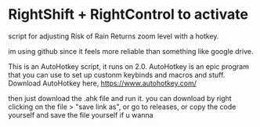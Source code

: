 # RightShift + RightControl to activate
script for adjusting Risk of Rain Returns zoom level with a hotkey.

im using github since it feels more reliable than something like google drive.

This is an AutoHotkey script, it runs on 2.0.
 AutoHotkey is an epic program that you can use to set up custonm keybinds and macros and stuff.
 Download AutoHotkey here, https://www.autohotkey.com/

then just download the .ahk file and run it.
 you can download by right clicking on the file > "save link as", or go to releases, or copy the code yourself and save the file yourself if u wanna
